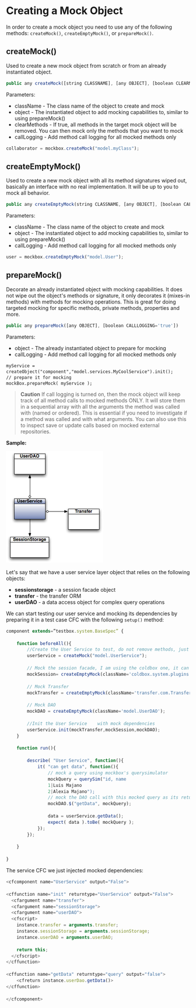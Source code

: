 # Creating a Mock Object

In order to create a mock object you need to use any of the following methods: `createMock()`, `createEmptyMock()`, or `prepareMock()`.

## createMock\(\)

Used to create a new mock object from scratch or from an already instantiated object.

```javascript
public any createMock([string CLASSNAME], [any OBJECT], [boolean CLEARMETHODS='false'], [boolean CALLLOGGING='true'])
```

Parameters:

* className - The class name of the object to create and mock
* object - The instantiated object to add mocking capabilities to, similar to using prepareMock\(\)
* clearMethods - If true, all methods in the target mock object will be removed. You can then mock only the methods that you want to mock
* callLogging - Add method call logging for all mocked methods only

```javascript
collaborator = mockbox.createMock("model.myClass");
```

## createEmptyMock\(\)

Used to create a new mock object with all its method signatures wiped out, basically an interface with no real implementation. It will be up to you to mock all behavior.

```javascript
public any createEmptyMock(string CLASSNAME, [any OBJECT], [boolean CALLLOGGING='true'])
```

Parameters:

* className - The class name of the object to create and mock
* object - The instantiated object to add mocking capabilities to, similar to using prepareMock\(\)
* callLogging - Add method call logging for all mocked methods only

```javascript
user = mockbox.createEmptyMock("model.User");
```

## prepareMock\(\)

Decorate an already instantiated object with mocking capabilities. It does not wipe out the object's methods or signature, it only decorates it \(mixes-in methods\) with methods for mocking operations. This is great for doing targeted mocking for specific methods, private methods, properties and more.

```javascript
public any prepareMock([any OBJECT], [boolean CALLLOGGING='true'])
```

Parameters:

* object - The already instantiated object to prepare for mocking
* callLogging - Add method call logging for all mocked methods only

```text
myService = createObject("component","model.services.MyCoolService").init();
// prepare it for mocking
mockBox.prepareMock( myService );
```

> **Caution** If call logging is turned on, then the mock object will keep track of all method calls to mocked methods ONLY. It will store them in a sequential array with all the arguments the method was called with \(named or ordered\). This is essential if you need to investigate if a method was called and with what arguments. You can also use this to inspect save or update calls based on mocked external repositories.

  
 **Sample:**

![](../../.gitbook/assets/mockbox_userservicesample.png)

Let's say that we have a user service layer object that relies on the following objects:

* **sessionstorage** - a session facade object
* **transfer** - the transfer ORM
* **userDAO** - a data access object for complex query operations

We can start testing our user service and mocking its dependencies by preparing it in a test case CFC with the following `setup()` method:

```javascript
component extends=”testbox.system.BaseSpec” {

    function beforeAll(){
        //Create the User Service to test, do not remove methods, just prepare for mocking.
        userService = createMock("model.UserService");

        // Mock the session facade, I am using the coldbox one, it can be any facade though
        mockSession= createEmptyMock(className='coldbox.system.plugins.SessionStorage');

        // Mock Transfer
        mockTransfer = createEmptyMock(className='transfer.com.Transfer');

        // Mock DAO
        mockDAO = createEmptyMock(className='model.UserDAO');

        //Init the User Service    with mock dependencies
        userService.init(mockTransfer,mockSession,mockDAO);
    }

    function run(){

        describe( "User Service", function(){
            it( "can get data", function(){
                // mock a query using mockbox's querysimulator
                mockQuery = querySim("id, name
                1|Luis Majano
                2|Alexia Majano");
                // mock the DAO call with this mocked query as its return
                mockDAO.$("getData", mockQuery);

                data = userService.getData();
                expect( data ).toBe( mockQuery );
            });
        });

    }

}
```

The service CFC we just injected mocked dependencies:

```javascript
<cfcomponent name="UserService" output="False">

<cffunction name="init" returntype="UserService" output="False">
  <cfargument name="transfer">
  <cfargument name="sessionStorage">
  <cfargument name="userDAO">
  <cfscript>
    instance.transfer = arguments.transfer;
    instance.sessionStorage = arguments.sessionStorage;
    instance.userDAO = arguments.userDAO;

    return this;
  </cfscript>
</cffunction>

<cffunction name="getData" returntype="query" output="false">
    <cfreturn instance.userDao.getData()>
</cffunction>

</cfcomponent>
```

